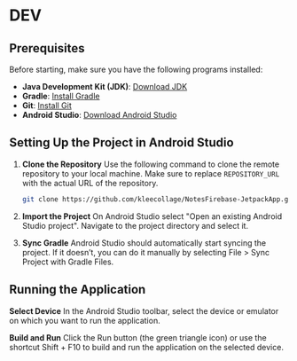 # DEV
## Prerequisites

Before starting, make sure you have the following programs installed:

- **Java Development Kit (JDK)**: [Download JDK](https://www.oracle.com/java/technologies/javase-downloads.html)
- **Gradle**: [Install Gradle](https://gradle.org/install/)
- **Git**: [Install Git](https://git-scm.com/book/en/v2/Getting-Started-Installing-Git)
- **Android Studio**: [Download Android Studio](https://developer.android.com/studio)

## Setting Up the Project in Android Studio

1. **Clone the Repository**
   Use the following command to clone the remote repository to your local machine. Make sure to replace `REPOSITORY_URL` with the actual URL of the repository.

   ```sh
   git clone https://github.com/kleecollage/NotesFirebase-JetpackApp.git

1. **Import the Project**
   On Android Studio select "Open an existing Android Studio project".
   Navigate to the project directory and select it.

3. **Sync Gradle**
   Android Studio should automatically start syncing the project. If it doesn’t, you can do it manually by selecting File > Sync Project with Gradle Files.

## Running the Application

**Select Device**
   In the Android Studio toolbar, select the device or emulator on which you want to run the application.

**Build and Run**
   Click the Run button (the green triangle icon) or use the shortcut Shift + F10 to build and run the application on the selected device.







